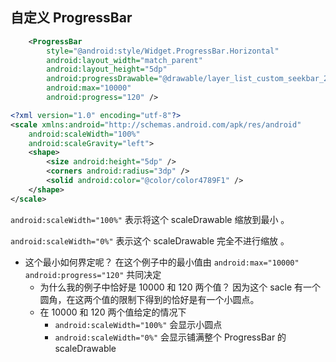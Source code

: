 ## 自定义 ProgressBar

```xml
    <ProgressBar
        style="@android:style/Widget.ProgressBar.Horizontal"
        android:layout_width="match_parent"
        android:layout_height="5dp"
        android:progressDrawable="@drawable/layer_list_custom_seekbar_2"
        android:max="10000"
        android:progress="120" />
```

```xml
<?xml version="1.0" encoding="utf-8"?>
<scale xmlns:android="http://schemas.android.com/apk/res/android"
    android:scaleWidth="100%"
    android:scaleGravity="left">
    <shape>
        <size android:height="5dp" />
        <corners android:radius="3dp" />
        <solid android:color="@color/color4789F1" />
    </shape>
</scale>
```

`android:scaleWidth="100%"` 表示将这个 scaleDrawable 缩放到最小 。

`android:scaleWidth="0%"` 表示这个 scaleDrawable 完全不进行缩放 。

-   这个最小如何界定呢？
    在这个例子中的最小值由  `android:max="10000"` `android:progress="120"` 共同决定
    - 为什么我的例子中恰好是 10000 和 120 两个值？ 
        因为这个 sacle 有一个圆角，在这两个值的限制下得到的恰好是有一个小圆点。
    - 在 10000 和 120 两个值给定的情况下
        - `android:scaleWidth="100%"` 会显示小圆点
        - `android:scaleWidth="0%"` 会显示铺满整个 ProgressBar 的 scaleDrawable


